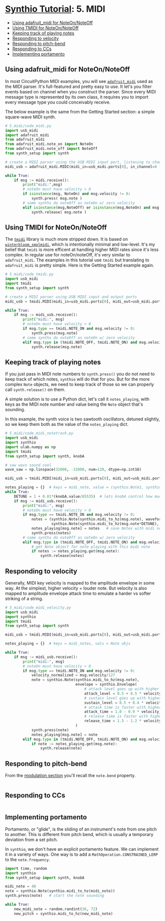 # [Synthio Tutorial](.#sections): 5. MIDI

<!--ts-->
   * [Using adafruit_midi for NoteOn/NoteOff](#using-adafruit_midi-for-noteonnoteoff)
   * [Using TMIDI for NoteOn/NoteOff](#using-tmidi-for-noteonnoteoff)
   * [Keeping track of playing notes](#keeping-track-of-playing-notes)
   * [Responding to velocity](#responding-to-velocity)
   * [Responding to pitch-bend](#responding-to-pitch-bend)
   * [Responding to CCs](#responding-to-ccs)
   * [Implementing portamento](#implementing-portamento)

<!-- Created by https://github.com/ekalinin/github-markdown-toc -->
<!-- Added by: tod, at: Wed Apr  9 17:31:36 PDT 2025 -->

<!--te-->

## Using adafruit_midi for NoteOn/NoteOff

In most CircuitPython MIDI examples, you will see [`adafruit_midi`](https://docs.circuitpython.org/projects/midi/en/latest/api.html)
used as the MIDI parser. It's full-featured and pretty easy to use.
It let's you filter events based on channel when you construct the parser.
Since every MIDI message type is represented by its own class,
it requires you to import every message type you could conceivably receive.

The below example is the same from the Getting Started section: a simple
square-wave MIDI synth.

```py
# 5_midi/code_midi.py
import usb_midi
import adafruit_midi
from adafruit_midi
from adafruit_midi.note_on import NoteOn
from adafruit_midi.note_off import NoteOff
from synth_setup import synth

# create a MIDI parser using the USB MIDI input port, listening to channel 1
midi_usb = adafruit_midi.MIDI(midi_in=usb_midi.ports[0], in_channel=0 )

while True:
    if msg := midi.receive():
        print("midi:",msg)
        # noteOn must have velocity > 0
        if isinstance(msg, NoteOn) and msg.velocity != 0:
            synth.press( msg.note )
        # some synths do noteOff as noteOn w/ zero velocity
        elif isinstance(msg,NoteOff) or isinstance(msg,NoteOn) and msg.velocity==0:
            synth.release( msg.note )
```

## Using TMIDI for NoteOn/NoteOff

The [`tmidi`](https://circuitpython-tmidi.readthedocs.io/en/latest/api.html) library
is much more stripped down. It is based on [`winterbloom_smolmidi`](https://github.com/wntrblm/Winterbloom_SmolMIDI), which is intentionally
minimal and low-level. It's my belief that `tmidi` is more efficent at handling
higher MIDI rates since it's less complex.  In regular use for noteOn/noteOff,
it's very similar to `adafruit_midi`.  The examples in this tutorial use `tmidi`
but translating to `adafruit_midi` is pretty simple.
Here is the Getting Started example again.

```py
# 5_midi/code_tmidi.py
import usb_midi
import tmidi
from synth_setup import synth

# create a MIDI parser using USB MIDI input and output ports
midi_usb = tmidi.MIDI(midi_in=usb_midi.ports[0], midi_out=usb_midi.ports[1])

while True:
    if msg := midi_usb.receive():
        print("midi:", msg)
        # noteOn must have velocity > 0
        if msg.type == tmidi.NOTE_ON and msg.velocity != 0:
            synth.press(msg.note)
        # some synths do noteOff as noteOn w/ zero velocity
        elif msg.type in (tmidi.NOTE_OFF, tmidi.NOTE_ON) and msg.velocity == 0:
            synth.release(msg.note)
```

## Keeping track of playing notes

If you just pass in MIDI note numbers to `synth.press()` you do not need to
keep track of which notes, `synthio` will do that for you. But for the more complex
`Note` objects, we need to keep track of those so we can properly call `synth.release()`
on them.

A simple solution is to use a Python dict, let's call it `notes_playing`,
with keys as the MIDI note number and value being the `Note` object that's sounding.

In this example, the synth voice is two sawtooth oscillators, detuned slightly,
so we keep them both as the value of the `notes_playing` dict.

```py
# 5_midi/code_midi_notetrack.py
import usb_midi
import synthio
import ulab.numpy as np
import tmidi
from synth_setup import synth, knobA

# saw wavs sound cool
wave_saw = np.linspace(32000, -32000, num=128, dtype=np.int16)

midi_usb = tmidi.MIDI(midi_in=usb_midi.ports[0], midi_out=usb_midi.ports[1])

notes_playing = {}  # keys = midi_note, value = (synthio.Note1, synthio.Note2)
while True:
    DETUNE = 1 + 0.01*(knobA.value/65535)  # lets knobA control how much detune
    if msg := midi_usb.receive():
        print("midi:", msg)
        # noteOn must have velocity > 0
        if msg.type == tmidi.NOTE_ON and msg.velocity != 0:
            notes = (synthio.Note(synthio.midi_to_hz(msg.note), waveform=wave_saw),
                     synthio.Note(synthio.midi_to_hz(msg.note*DETUNE), waveform=wave_saw))
            notes_playing[msg.note] = notes   # save Notes with midi note key
            synth.press(notes)
        # some synths do noteOff as noteOn w/ zero velocity
        elif msg.type in (tmidi.NOTE_OFF, tmidi.NOTE_ON) and msg.velocity == 0:
            # get Note object for note playing with this midi note
            if notes := notes_playing.get(msg.note):
                synth.release(notes)
```

## Responding to velocity

Generally, MIDI key velocity is mapped to the amplitude envelope in some way.
At the simplest, higher velocity = louder note. But velocity is also mapped
to amplitude envelope attack time to emulate a harder vs softer striking of a string.


```py
# 5_midi/code_midi_velocity.py
import usb_midi
import synthio
import tmidi
from synth_setup import synth

midi_usb = tmidi.MIDI(midi_in=usb_midi.ports[0], midi_out=usb_midi.ports[1])

notes_playing = {}  # keys = midi_notes, vals = Note objs

while True:
    if msg := midi_usb.receive():
        print("midi:", msg)
        # noteOn must have velocity > 0
        if msg.type == tmidi.NOTE_ON and msg.velocity != 0:
            velocity_normalized = msg.velocity/127
            note = synthio.Note(synthio.midi_to_hz(msg.note),
                                envelope = synthio.Envelope(
                                    # attack level goes up with higher velocity
                                    attack_level = 0.5 + 0.5 * velocity_normalized,
                                    # sustain level goes up with higher velocity
                                    sustain_level = 0.5 + 0.4 * velocity_normalized,
                                    # attack time is faster with higher velocity
                                    attack_time = 1.0 - 0.9 * velocity_normalized,
                                    # release time is faster with higher velocity
                                    release_time = 1.5 - 1.2 * velocity_normalized,),
                                )
            synth.press(note)
            notes_playing[msg.note] = note
        elif msg.type in (tmidi.NOTE_OFF, tmidi.NOTE_ON) and msg.velocity == 0:
            if note := notes_playing.get(msg.note):
                synth.release(note)
```

## Responding to pitch-bend

From the [modulation section](README-2-Modulation.md) you'll recall the `note.bend`
property.

```py


```

## Responding to CCs

```py
```

## Implementing portamento

Portamento, or "glide", is the sliding of an instrument's note from one pitch to another.
This is different from pitch bend, which is usually a temporary deviation from a set pitch.

In `synthio`, we don't have an explicit portamento feature. We can implement it in a
variety of ways.  One way is to add a `MathOperation.CONSTRAINED_LERP` to the `note.frequency`.


```py
import time, random
import synthio
from synth_setup import synth, knobA

midi_note = 48
note = synthio.Note(synthio.midi_to_hz(midi_note))
synth.press(note)   # start the note sounding

while True:
    new_midi_note = random.randint(36, 72)
    new_pitch = synthio.midi_to_hz(new_midi_note)


```

